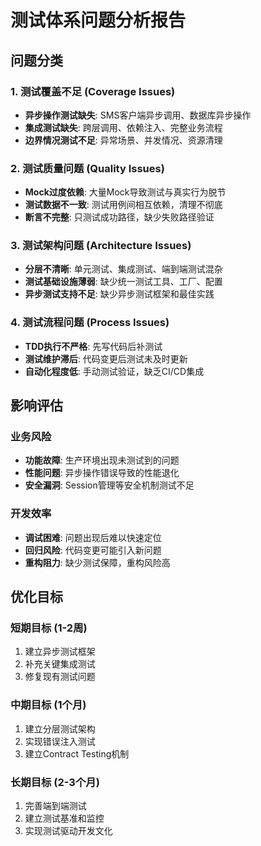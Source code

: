 # 测试体系问题分析报告

## 问题分类

### 1. 测试覆盖不足 (Coverage Issues)
- **异步操作测试缺失**: SMS客户端异步调用、数据库异步操作
- **集成测试缺失**: 跨层调用、依赖注入、完整业务流程
- **边界情况测试不足**: 异常场景、并发情况、资源清理

### 2. 测试质量问题 (Quality Issues)
- **Mock过度依赖**: 大量Mock导致测试与真实行为脱节
- **测试数据不一致**: 测试用例间相互依赖，清理不彻底
- **断言不完整**: 只测试成功路径，缺少失败路径验证

### 3. 测试架构问题 (Architecture Issues)
- **分层不清晰**: 单元测试、集成测试、端到端测试混杂
- **测试基础设施薄弱**: 缺少统一测试工具、工厂、配置
- **异步测试支持不足**: 缺少异步测试框架和最佳实践

### 4. 测试流程问题 (Process Issues)
- **TDD执行不严格**: 先写代码后补测试
- **测试维护滞后**: 代码变更后测试未及时更新
- **自动化程度低**: 手动测试验证，缺乏CI/CD集成

## 影响评估

### 业务风险
- **功能故障**: 生产环境出现未测试到的问题
- **性能问题**: 异步操作错误导致的性能退化
- **安全漏洞**: Session管理等安全机制测试不足

### 开发效率
- **调试困难**: 问题出现后难以快速定位
- **回归风险**: 代码变更可能引入新问题
- **重构阻力**: 缺少测试保障，重构风险高

## 优化目标

### 短期目标 (1-2周)
1. 建立异步测试框架
2. 补充关键集成测试
3. 修复现有测试问题

### 中期目标 (1个月)
1. 建立分层测试架构
2. 实现错误注入测试
3. 建立Contract Testing机制

### 长期目标 (2-3个月)
1. 完善端到端测试
2. 建立测试基准和监控
3. 实现测试驱动开发文化